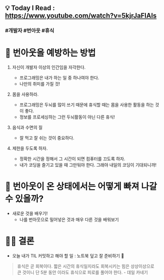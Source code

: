 ## 💡 Today I Read : https://www.youtube.com/watch?v=5kjrJaFIAls

### #개발자 #번아웃 #휴식

#  💉 번아웃을 예방하는 방법
1. 자신이 개발자 이상의 인간임을 자각한다.
    - 프로그래밍은 내가 하는 일 중 하나여야 한다.
    - 나만의 취미를 가질 것!

2. 몸을 사용하라.
    - 프로그래밍은 두뇌를 많이 쓰기 때문에 휴식할 때는 몸을 사용한 활동을 하는 것이 좋다.
    - 정보를 프로세싱하는 그런 두뇌활동이 아닌 다른 휴식!

3. 음식과 수면의 질
    - 잘 먹고 잘 쉬는 것이 중요하다.

4. 제한을 두도록 하자.
    - 정확한 시간을 정해서 그 시간이 되면 컴퓨터를 끄도록 하자.
    - 내가 코딩을 즐기고 있을 때 그만둬야 한다. 그래야 내일의 코딩이 기대되니까!

# 💊 번아웃이 온 상태에서는 어떻게 빠져 나갈 수 있을까?
- 새로운 것을 배우기!
    - 나를 번아웃으로 밀어넣은 것과 매우 다른 것을 배워보기

# 👩‍⚖️ 결론
- 오늘 내가 TIL 커밋하고 해야 할 일 : 노트북 덮고 잘 준비하기 🛌

 > 휴식은 곧 회복이다. 짧은 시간의 휴식일지라도 회복시키는 힘은 상상이상으로 큰 것이니 단 5분 동안 이라도 휴식으로 피로를 풀어야 한다. - 데일 카네기
